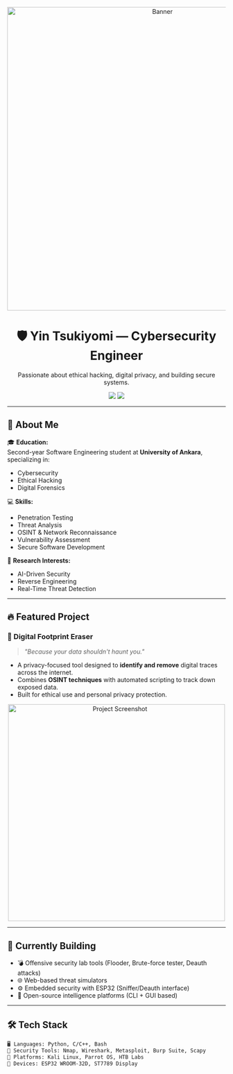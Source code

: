 <p align="center">
  <img src="[https://www.google.com/url?sa=i&url=https%3A%2F%2Fgiphy.com%2Fgifs%2FSandiaLabs-cyber-hacking-attack-hun4DFmfnDId3lid5b&psig=AOvVaw2436qLbMqWvpW_sKzFYlbg&ust=1744057634247000&source=images&cd=vfe&opi=89978449&ved=0CBMQjRxqFwoTCOip1o-fxIwDFQAAAAAdAAAAABAE]" alt="Banner" width="700"/>
</p>

<h1 align="center">🛡️ Yin Tsukiyomi — Cybersecurity Engineer</h1>

<p align="center">
  Passionate about ethical hacking, digital privacy, and building secure systems.
</p>

<p align="center">
  <a href="mailto:your.email@example.com"><img src="https://img.shields.io/badge/Email-grey?style=for-the-badge&logo=gmail"></a>
  <a href="https://linkedin.com/in/mehmet-arda-hakbilen"><img src="https://img.shields.io/badge/LinkedIn-blue?style=for-the-badge&logo=linkedin"></a>
</p>

---

## 👤 About Me

🎓 **Education:**  
Second-year Software Engineering student at **University of Ankara**, specializing in:
- Cybersecurity
- Ethical Hacking
- Digital Forensics

💻 **Skills:**  
- Penetration Testing  
- Threat Analysis  
- OSINT & Network Reconnaissance  
- Vulnerability Assessment  
- Secure Software Development

🔬 **Research Interests:**  
- AI-Driven Security  
- Reverse Engineering  
- Real-Time Threat Detection

---

## 🔥 Featured Project

### 🧹 Digital Footprint Eraser  
> _"Because your data shouldn't haunt you."_

- A privacy-focused tool designed to **identify and remove** digital traces across the internet.
- Combines **OSINT techniques** with automated scripting to track down exposed data.
- Built for ethical use and personal privacy protection.

<p align="center">
  <img src="https://your-image-link.com/project-preview.png" alt="Project Screenshot" width="500"/>
</p>

---

## 🚀 Currently Building

- 💣 Offensive security lab tools (Flooder, Brute-force tester, Deauth attacks)
- 🌐 Web-based threat simulators
- ⚙️ Embedded security with ESP32 (Sniffer/Deauth interface)
- 📂 Open-source intelligence platforms (CLI + GUI based)

---

## 🛠️ Tech Stack

```txt
🖥️ Languages: Python, C/C++, Bash
🔐 Security Tools: Nmap, Wireshark, Metasploit, Burp Suite, Scapy
🔭 Platforms: Kali Linux, Parrot OS, HTB Labs
📡 Devices: ESP32 WROOM-32D, ST7789 Display
